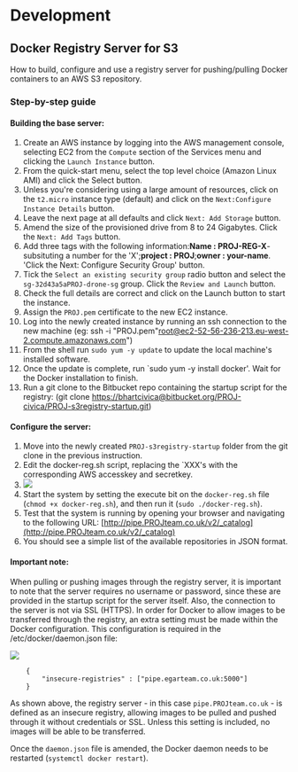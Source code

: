 # Development
## Docker Registry Server for S3
How to build, configure and use a registry server for pushing/pulling Docker containers to an AWS S3 repository.

### Step-by-step guide

#### Building the base server:

1.  Create an AWS instance by logging into the AWS management console, selecting EC2 from the `Compute` section of the Services menu and clicking the `Launch Instance` button.
2.  From the quick-start menu, select the top level choice (Amazon Linux AMI) and click the Select button.
3.  Unless you're considering using a large amount of resources, click on the `t2.micro` instance type (default) and click on the `Next:Configure Instance Details` button.
4.  Leave the next page at all defaults and click `Next: Add Storage` button.
5.  Amend the size of the provisioned drive from 8 to 24 Gigabytes. Click the `Next: Add Tags` button.
6.  Add three tags with the following information:**Name : PROJ-REG-X**- subsituting a number for the 'X';**project : PROJ**;**owner : your-name**. 'Click the Next: Configure Security Group' button.
7.  Tick the `Select an existing security group` radio button and select the `sg-32d43a5aPROJ-drone-sg` group. Click the `Review and Launch` button. 
8.  Check the full details are correct and click on the Launch button to start the instance.
9.  Assign the `PROJ.pem` certificate to the new EC2 instance.
10.  Log into the newly created instance by running an ssh connection to the new machine (eg: ssh -i "PROJ.pem"[root@ec2-52-56-236-213.eu-west-2.compute.amazonaws.com](mailto:root@ec2-52-56-236-213.eu-west-2.compute.amazonaws.com)")
11.  From the shell run `sudo yum -y update` to update the local machine's installed software.
12.  Once the update is complete, run `sudo yum -y install docker'. Wait for the Docker installation to finish.
13.  Run a git clone to the Bitbucket repo containing the startup script for the registry: (git clone [https://bhartcivica@bitbucket.org/PROJ-civica/PROJ-s3registry-startup.git](https://bhartcivica@bitbucket.org/PROJ-civica/PROJ-s3registry-startup.git))

#### Configure the server:
1.  Move into the newly created `PROJ-s3registry-startup` folder from the git clone in the previous instruction.
2.  Edit the docker-reg.sh script, replacing the `XXX's with the corresponding AWS accesskey and secretkey.
3.  ![](https://civicadigital.atlassian.net/wiki/download/attachments/12845244/image2017-11-23_15-16-22.png?version=1&modificationDate=1511450185265&cacheVersion=1&api=v2)
4.  Start the system by setting the execute bit on the `docker-reg.sh` file (`chmod +x docker-reg.sh`), and then run it (`sudo ./docker-reg.sh`).
5.  Test that the system is running by opening your browser and navigating to the following URL: [http://pipe.PROJteam.co.uk/v2/_catalog](http://pipe.PROJteam.co.uk/v2/_catalog)
6.  You should see a simple list of the available repositories in JSON format.

#### Important note:
When pulling or pushing images through the registry server, it is important to note that the server requires no username or password, since these are provided in the startup script for the server itself. Also, the connection to the server is not via SSL (HTTPS). In order for Docker to allow images to be transferred through the registry, an extra setting must be made within the Docker configuration. This configuration is required in the /etc/docker/daemon.json file:

![](https://civicadigital.atlassian.net/wiki/download/thumbnails/12845244/image2018-2-20_15-34-55.png?version=1&modificationDate=1519140897475&cacheVersion=1&api=v2&width=406&height=54)
```
    {
        "insecure-registries" : ["pipe.egarteam.co.uk:5000"]
    }
```
As shown above, the registry server - in this case `pipe.PROJteam.co.uk` - is defined as an insecure registry, allowing images to be pulled and pushed through it without credentials or SSL. Unless this setting is included, no images will be able to be transferred.

Once the `daemon.json` file is amended, the Docker daemon needs to be restarted (`systemctl docker restart`).


